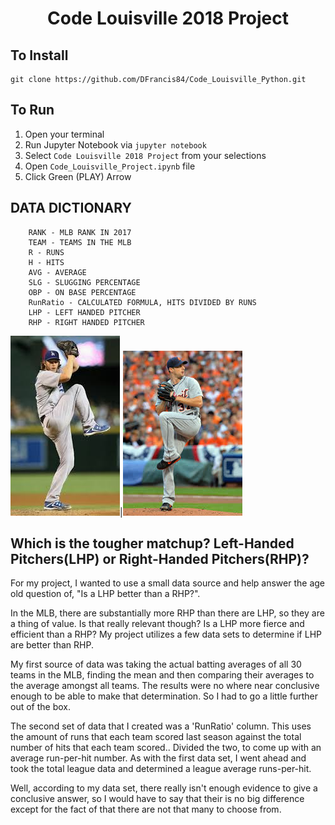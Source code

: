 # <p align="center">Code Louisville 2018 Project </p>

## To Install 
```
git clone https://github.com/DFrancis84/Code_Louisville_Python.git
```
## To Run

1. Open your terminal
2. Run Jupyter Notebook via `jupyter notebook`
3. Select `Code Louisville 2018 Project` from your selections
4. Open `Code_Louisville_Project.ipynb` file
5. Click Green (PLAY) Arrow

## DATA DICTIONARY
```
    RANK - MLB RANK IN 2017
    TEAM - TEAMS IN THE MLB
    R - RUNS
    H - HITS
    AVG - AVERAGE
    SLG - SLUGGING PERCENTAGE
    OBP - ON BASE PERCENTAGE
    RunRatio - CALCULATED FORMULA, HITS DIVIDED BY RUNS
    LHP - LEFT HANDED PITCHER
    RHP - RIGHT HANDED PITCHER
```


                
                
![LHP](img/LHP.jpeg)|![RHP](img/RHP.jpeg)



## Which is the tougher matchup? Left-Handed Pitchers(LHP) or Right-Handed Pitchers(RHP)?


For my project, I wanted to use a small data source and help answer the age old question of, "Is a LHP better than a RHP?".

In the MLB, there are substantially more RHP than there are LHP, so they are a thing of value.  Is that really relevant though? Is a LHP more fierce and efficient than a RHP? My project utilizes a few data sets to determine if LHP are better than RHP.

My first source of data was taking the actual batting averages of all 30 teams in the MLB, finding the mean and then comparing their averages to the average amongst all teams.  The results were no where near conclusive enough to be able to make that determination.  So I had to go a little further out of the box.

The second set of data that I created was a 'RunRatio' column. This uses the amount of runs that each team scored last season against the total number of hits that each team scored.. Divided the two, to come up with an average run-per-hit number.  As with the first data set, I went ahead and took the total league data and determined a league average runs-per-hit.  

 Well, according to my data set, there really isn't enough evidence to give a conclusive answer, so I would have to say that their is no big difference except for the fact of that there are not that many to choose from.

